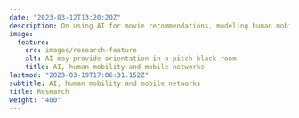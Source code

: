 ```yaml
---
date: "2023-03-12T13:20:20Z"
description: On using AI for movie recommendations, modeling human mobility and mobile networking
image:
  feature:
    src: images/research-feature
    alt: AI may provide orientation in a pitch black room
    title: AI, human mobility and mobile networks
lastmod: "2023-03-19T17:06:31.152Z"
subtitle: AI, human mobility and mobile networks
title: Research
weight: "400"
---
```

